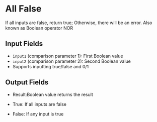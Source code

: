 # All False

If all inputs are false, return true; Otherwise, there will be an error. Also known as Boolean operator NOR

## Input Fields

- `input1` (comparison parameter 1): First Boolean value
- `input2` (comparison parameter 2): Second Boolean value
- Supports inputting true/false and 0/1

## Output Fields

- Result:<strong></strong>Boolean value returns the result

- True: If all inputs are false
- False: If any input is true
